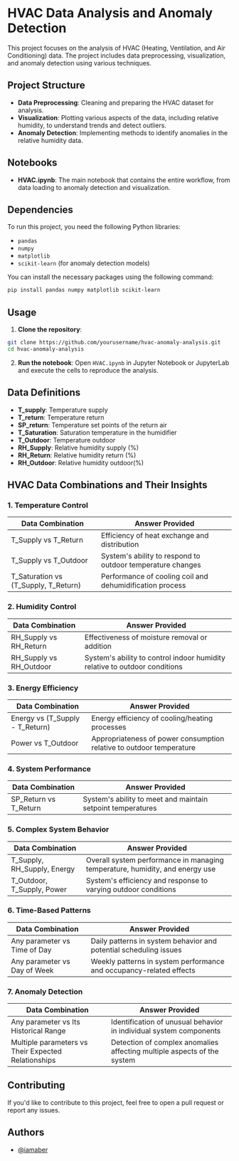 
# HVAC Data Analysis and Anomaly Detection

This project focuses on the analysis of HVAC (Heating, Ventilation, and Air Conditioning) data. The project includes data preprocessing, visualization, and anomaly detection using various techniques.

## Project Structure

* **Data Preprocessing**: Cleaning and preparing the HVAC dataset for analysis.
* **Visualization**: Plotting various aspects of the data, including relative humidity, to understand trends and detect outliers.
* **Anomaly Detection**: Implementing methods to identify anomalies in the relative humidity data.

## Notebooks

* **HVAC.ipynb**: The main notebook that contains the entire workflow, from data loading to anomaly detection and visualization.

## Dependencies

To run this project, you need the following Python libraries:

* `pandas`
* `numpy`
* `matplotlib`
* `scikit-learn` (for anomaly detection models)

You can install the necessary packages using the following command:

```bash
pip install pandas numpy matplotlib scikit-learn
```

## Usage

1. **Clone the repository**:

```bash
git clone https://github.com/yourusername/hvac-anomaly-analysis.git
cd hvac-anomaly-analysis
```

2. **Run the notebook**: Open `HVAC.ipynb` in Jupyter Notebook or JupyterLab and execute the cells to reproduce the analysis.

## Data Definitions

* **T_supply**: Temperature supply
* **T_return**: Temperature return
* **SP_return**: Temperature set points of the return air
* **T_Saturation**: Saturation temperature in the humidifier
* **T_Outdoor**: Temperature outdoor
* **RH_Supply**: Relative humidity supply (%)
* **RH_Return**: Relative humidity return (%)
* **RH_Outdoor**: Relative humidity outdoor(%)

## HVAC Data Combinations and Their Insights

### 1. Temperature Control

| Data Combination | Answer Provided |
|-------------------|-----------------|
| T_Supply vs T_Return | Efficiency of heat exchange and distribution |
| T_Supply vs T_Outdoor | System's ability to respond to outdoor temperature changes |
| T_Saturation vs (T_Supply, T_Return) | Performance of cooling coil and dehumidification process |

### 2. Humidity Control

| Data Combination | Answer Provided |
|-------------------|-----------------|
| RH_Supply vs RH_Return | Effectiveness of moisture removal or addition |
| RH_Supply vs RH_Outdoor | System's ability to control indoor humidity relative to outdoor conditions |

### 3. Energy Efficiency

| Data Combination | Answer Provided |
|-------------------|-----------------|
| Energy vs (T_Supply - T_Return) | Energy efficiency of cooling/heating processes |
| Power vs T_Outdoor | Appropriateness of power consumption relative to outdoor temperature |

### 4. System Performance

| Data Combination | Answer Provided |
|-------------------|-----------------|
| SP_Return vs T_Return | System's ability to meet and maintain setpoint temperatures |

### 5. Complex System Behavior

| Data Combination | Answer Provided |
|-------------------|-----------------|
| T_Supply, RH_Supply, Energy | Overall system performance in managing temperature, humidity, and energy use |
| T_Outdoor, T_Supply, Power | System's efficiency and response to varying outdoor conditions |

### 6. Time-Based Patterns

| Data Combination | Answer Provided |
|-------------------|-----------------|
| Any parameter vs Time of Day | Daily patterns in system behavior and potential scheduling issues |
| Any parameter vs Day of Week | Weekly patterns in system performance and occupancy-related effects |

### 7. Anomaly Detection

| Data Combination | Answer Provided |
|-------------------|-----------------|
| Any parameter vs Its Historical Range | Identification of unusual behavior in individual system components |
| Multiple parameters vs Their Expected Relationships | Detection of complex anomalies affecting multiple aspects of the system |

## Contributing

If you'd like to contribute to this project, feel free to open a pull request or report any issues.


## Authors

- [@iamaber](https://github.com/iamaber)

